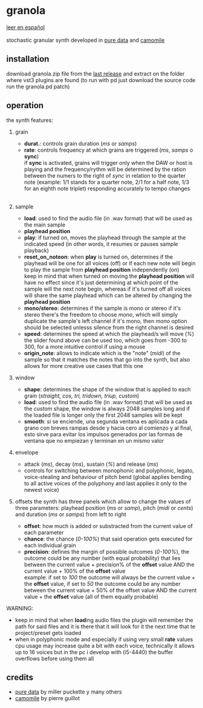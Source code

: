 


# granola
[leer en español](https://github.com/teaecetyrannis/granola/blob/main/README.md)
<br><br>
stochastic granular synth developed in [pure data](https://github.com/pure-data/pure-data) and [camomile](https://github.com/pierreguillot/Camomile)


## installation
download granola.zip file from the [last release](https://github.com/teaecetyrannis/granola/releases/tag/v1.0) and extract on the folder where vst3 plugins are found (to run 
with pd just download the source code run the granola.pd patch)

## operation
the synth features:

1. grain
	- **durat.**: controls grain duration (*ms* or *samps*)
	- **rate**: controls frequency at which grains are triggered (*ms*, *samps* o **sync**)
	<br>if **sync** is activated, grains will trigger only when the DAW or host is playing and the frequency/rythm will be determined by the ration between the numers to the right 
    of *sync* in relation to the quarter note (example: 1/1 stands for a quarter note, 2/1 for a half note, 1/3 for an eighth note triplet) responding accurately to tempo 
    changes
    <br>
2. sample
	- **load**: used to find the audio file (in .wav format) that will be used as the main sample
	- **playhead position**
	- **play**: if turned on, moves the playhead through the sample at the indicated speed (in other words, it resumes or pauses sample playback)
	- **reset_on_noteon**: when **play** is turned on, determines if the playhead will be one for all voices (off) or if each new note will begin to play the sample from **playhead position** independently (on)
	<br>keep in mind that when turned on moving the **playhead position** will have no effect since it's just determining at which point of the sample will the next note begin, whereas if it's turned off all voices will share the same playhead which can be altered by changing the **playhead position**
	- **mono/stereo**: determines if the sample is mono or stereo
	if it's stereo there's the freedom to choose *mono*, which will simply duplicate the sample's left channel
	if it's mono, then *mono* option should be selected unlesss silence from the right channel is desired
	- **speed**: determines the speed at which the playhead/s will move (*%*)
	<br>the slider found above can be used too, which goes from -300 to 300, for a more intuitive control if using a mouse
	- **origin_note**: allows to indicate which is the "note" (*midi*) of the sample so that it matches the notes that go into the synth, but also allows for more creative use cases that this one

3. window
	- **shape**: determines the shape of the window that is applied to each grain (*straight, cos, tri, tridown, triup, custom*)
	- **load**: used to find the audio file (in .wav format) that will be used as the *custom* shape, the window is always 2048 samples long and if the loaded file is longer only the first 2048 samples will be kept
	- **smooth**: si se enciende, una segunda ventana es aplicada a cada grano con breves rampas desde y hacia cero al comienzo y al final, esto sirve para evitar los impulsos generados por las formas de ventana que no empiezan y terminan en un mismo valor

4. envelope
	- attack (*ms*), decay (*ms*), sustain (*%*) and release (*ms*)
	- controls for switching between monophonic and polyphonic, legato, voice-stealing and behaviour of pitch bend (global applies bending to all active voices of the polyphony and last applies it only to the newest voice)

5. offsets
  the synth has three panels which allow to change the values of three parameters: playhead position (*ms* or *samp*), pitch (*midi* or *cents*) and duration (*ms* or *samps*) from left to right
	- **offset**: how much is added or substracted from the current value of each parameter
	- **chance**: the chance (*0-100%*) that said operation gets executed for each individual grain
	- **precision**: defines the margin of possible outcomes (*0-100%*), the outcome could be any number (with equal probability) that lies between the current value + precision% of the **offset** value AND the current value + 100% of the **offset** value
	<br>example: if set to *100* the outcome will always be the current value + the **offset** value, if set to *50* the outcome could be any number between the current value + 50% of the offset value AND the current value + the **offset** value (all of them equally probable)

WARNING:
- keep in mind that when **load**ing audio files the plugin will remember the path for said files and it is there that it will look for it the next time that te project/preset gets loaded
- when in polyphonic mode and especially if using very small **rate** values cpu usage may increase quite a bit with each voice, technically it allows up to 16 voices but in the pc i develop with (i5-4440) the buffer overflows before using them all

## credits
- [pure data](https://github.com/pure-data/pure-data) by miller puckette y many others
- [camomile](https://github.com/pierreguillot/Camomile) by pierre guillot
